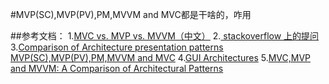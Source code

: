 #MVP(SC),MVP(PV),PM,MVVM and MVC都是干啥的，咋用


##参考文档：
1.[MVC vs. MVP vs. MVVM（中文）](http://kb.cnblogs.com/page/120678/)
2.[ stackoverflow 上的提问](http://stackoverflow.com/questions/19444431/what-is-difference-between-mvc-mvp-mvvm-design-pattern-in-terms-of-coding-c-s)
3.[Comparison of Architecture presentation patterns MVP(SC),MVP(PV),PM,MVVM and MVC](http://www.codeproject.com/Articles/66585/Comparison-of-Architecture-presentation-patterns-M)
4.[GUI Architectures](http://martinfowler.com/eaaDev/uiArchs.html)
5.[MVC,MVP and MVVM: A Comparison of Architectural Patterns](https://channel9.msdn.com/Events/TechEd/NorthAmerica/2011/DPR305)
